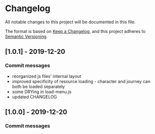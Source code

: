 # Changelog
All notable changes to this project will be documented in this file.

The format is based on [Keep a Changelog](https://keepachangelog.com/en/1.0.0/),
and this project adheres to [Semantic Versioning](https://semver.org/spec/v2.0.0.html).

## [1.0.1] - 2019-12-20
### Commit messages
- reorganized js files' internal layout
- improved specificity of resource loading - character and journey can both be loaded separately
- some DRYing in load-menu.js
- updated CHANGELOG

## [1.0.0] - 2019-12-20
### Commit messages
